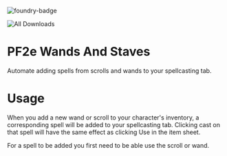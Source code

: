 ![foundry-badge](https://img.shields.io/badge/foundry-v11-informational)

![All Downloads](https://img.shields.io/github/downloads/rowiz49/pf2e-wands-and-scrolls/total?style=for-the-badge)

# PF2e Wands And Staves

Automate adding spells from scrolls and wands to your spellcasting tab.

# Usage

When you add a new wand or scroll to your character's inventory, a corresponding spell will be added to your spellcasting tab. Clicking cast on that spell will have the same effect as clicking Use in the item sheet.

For a spell to be added you first need to be able use the scroll or wand.